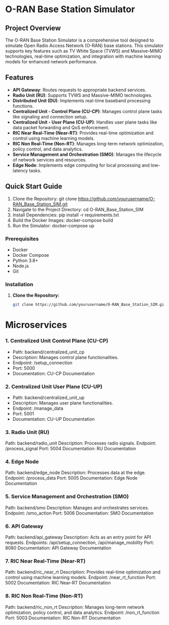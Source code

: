 # O-RAN Base Station Simulator

## Project Overview
The O-RAN Base Station Simulator is a comprehensive tool designed to simulate Open Radio Access Network (O-RAN) base stations. This simulator supports key features such as TV White Space (TVWS) and Massive-MIMO technologies, real-time optimization, and integration with machine learning models for enhanced network performance.

## Features
- **API Gateway**: Routes requests to appropriate backend services.
- **Radio Unit (RU)**: Supports TVWS and Massive-MIMO technologies.
- **Distributed Unit (DU)**: Implements real-time baseband processing functions.
- **Centralized Unit - Control Plane (CU-CP)**: Manages control plane tasks like signaling and connection setup.
- **Centralized Unit - User Plane (CU-UP)**: Handles user plane tasks like data packet forwarding and QoS enforcement.
- **RIC Near Real-Time (Near-RT)**: Provides real-time optimization and control using machine learning models.
- **RIC Non Real-Time (Non-RT)**: Manages long-term network optimization, policy control, and data analytics.
- **Service Management and Orchestration (SMO)**: Manages the lifecycle of network services and resources.
- **Edge Node**: Implements edge computing for local processing and low-latency tasks.

## Quick Start Guide
1. Clone the Repository:
   git clone https://github.com/yourusername/O-RAN_Base_Station_SIM.git
2. Navigate to the Project Directory:
   cd O-RAN_Base_Station_SIM
3. Install Dependencies:
   pip install -r requirements.txt
4. Build the Docker Images:
   docker-compose build
5. Run the Simulator:
   docker-compose up

### Prerequisites
- Docker
- Docker Compose
- Python 3.8+
- Node.js
- Git

### Installation

1. **Clone the Repository:**
   ```bash
   git clone https://github.com/yourusername/O-RAN_Base_Station_SIM.git

# Microservices
### 1. Centralized Unit Control Plane (CU-CP)
- Path: backend/centralized_unit_cp
- Description: Manages control plane functionalities.
- Endpoint: /setup_connection
- Port: 5000
- Documentation: CU-CP Documentation
### 2. Centralized Unit User Plane (CU-UP)
- Path: backend/centralized_unit_up
- Description: Manages user plane functionalities.
- Endpoint: /manage_data
- Port: 5001
- Documentation: CU-UP Documentation
### 3. Radio Unit (RU)
Path: backend/radio_unit
Description: Processes radio signals.
Endpoint: /process_signal
Port: 5004
Documentation: RU Documentation
### 4. Edge Node
Path: backend/edge_node
Description: Processes data at the edge.
Endpoint: /process_data
Port: 5005
Documentation: Edge Node Documentation
### 5. Service Management and Orchestration (SMO)
Path: backend/smo
Description: Manages and orchestrates services.
Endpoint: /smo_action
Port: 5006
Documentation: SMO Documentation
### 6. API Gateway
Path: backend/api_gateway
Description: Acts as an entry point for API requests.
Endpoints: /api/setup_connection, /api/manage_mobility
Port: 8080
Documentation: API Gateway Documentation
### 7. RIC Near Real-Time (Near-RT)
Path: backend/ric_near_rt
Description: Provides real-time optimization and control using machine learning models.
Endpoint: /near_rt_function
Port: 5002
Documentation: RIC Near-RT Documentation
### 8. RIC Non Real-Time (Non-RT)
Path: backend/ric_non_rt
Description: Manages long-term network optimization, policy control, and data analytics.
Endpoint: /non_rt_function
Port: 5003
Documentation: RIC Non-RT Documentation
